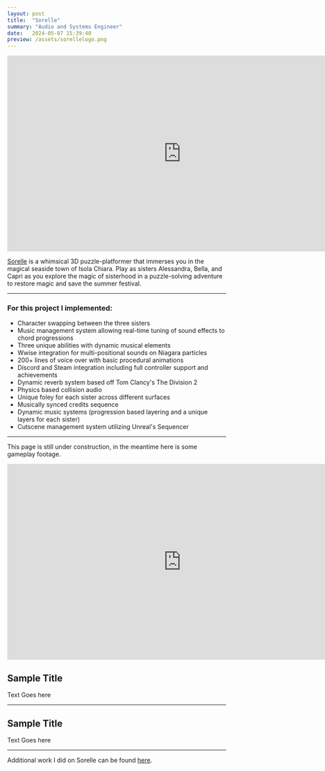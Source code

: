 ```yaml
---
layout: post
title:  "Sorelle"
summary: "Audio and Systems Engineer"
date:   2024-05-07 15:39:40
preview: /assets/sorellelogo.png
---
```


<center>
<iframe
    width="800"
    height="450"
    src="https://www.youtube.com/embed/ZWoRY61fBB8?si=Gu2rVaIK8s8NN4GR"
    frameborder="0"
    allow="autoplay; encrypted-media"
    allowfullscreen
>
</iframe>
</center>

[Sorelle](https://store.steampowered.com/app/2916580/Sorelle/) is a whimsical 3D puzzle-platformer that immerses you in the magical seaside town of Isola Chiara. Play as sisters Alessandra, Bella, and Capri as you explore the magic of sisterhood in a puzzle-solving adventure to restore magic and save the summer festival.

***

### For this project I implemented:
* Character swapping between the three sisters
* Music management system allowing real-time tuning of sound effects to chord progressions
* Three unique abilities with dynamic musical elements
* Wwise integration for multi-positional sounds on Niagara particles
* 200+ lines of voice over with basic procedural animations
* Discord and Steam integration including full controller support and achievements
* Dynamic reverb system based off Tom Clancy's The Division 2
* Physics based collision audio
* Unique foley for each sister across different surfaces
* Musically synced credits sequence
* Dynamic music systems (progression based layering and a unique layers for each sister)
* Cutscene management system utilizing Unreal's Sequencer

***

This page is still under construction, in the meantime here is some gameplay footage. 

<center>
<iframe
    width="800"
    height="450"
    src="https://www.youtube.com/embed/ujYbKNIl4i8?si=h3RqSlotjuH6LNC3"
    frameborder="0"
    allow="autoplay; encrypted-media"
    allowfullscreen
>
</iframe>
</center>

## Sample Title

Text Goes here

***

## Sample Title

Text Goes here

***

Additional work I did on Sorelle can be found [here](https://www.samhimitra.com/sound/2024/05/07/sorelle/).